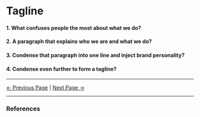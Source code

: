 # Tagline

#### 1. What confuses people the most about what we do?

#### 2. A paragraph that explains who we are and what we do?

#### 3. Condense that paragraph into one line and inject brand personality?

#### 4. Condense even further to form a tagline?

<hr/>

[<- Previous Page](./value-proposition.md)
|
[Next Page ->](./messaging.md)

<hr/>

### References
